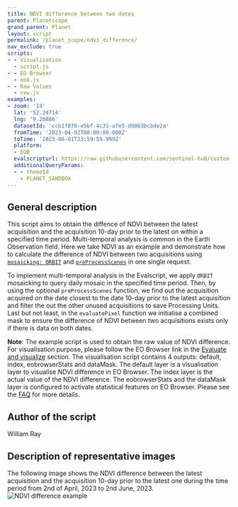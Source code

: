 ```yaml
---
title: NDVI difference between two dates
parent: Planetscope
grand_parent: Planet
layout: script
permalink: /planet_scope/ndvi_difference/
nav_exclude: true
scripts:
- - Visualization
  - script.js
- - EO Browser
  - eob.js
- - Raw Values
  - raw.js
examples:
- zoom: '14'
  lat: '52.24714'
  lng: '9.20886'
  datasetId: 'ccb1f8f0-e5bf-4c31-afe5-d8803bcbde2a'
  fromTime: '2023-04-02T00:00:00.000Z'
  toTime: '2023-06-01T23:59:59.999Z'
  platform:
  - EOB
  evalscripturl: https://raw.githubusercontent.com/sentinel-hub/custom-scripts/master/planet_scope/ndvi_difference/script.js
  additionalQueryParams:
  - - themeId
    - PLANET_SANDBOX
---
```


## General description
This script aims to obtain the diffence of NDVI between the latest acquisition and the acquisition 10-day prior to the latest on within a specified time period. Multi-temporal analysis is common in the Earth Observation field. Here we take NDVI as an example and demonstrate how to calculate the difference of NDVI between two acquisitions using [`mosaicking: ORBIT`](https://docs.sentinel-hub.com/api/latest/evalscript/v3/#mosaicking) and [`preProcessScenes`](https://docs.sentinel-hub.com/api/latest/evalscript/v3/#preprocessscenes-function-optional) in one single request.

To implement multi-temporal analysis in the Evalscript, we apply `ORBIT` mosaicking to query daily mosaic in the specified time period. Then, by using the optional `preProcessScenes` function, we find out the acquisition acquired on the date closest to the date 10-day prior to the latest acquisition and filter the out the other unused acquisitions to save Processing Units. Last but not least, in the `evaluatePixel` function we initialise a combined mask to ensure the difference of NDVI between two acquisitions exists only if there is data on both dates.

**Note**: The example script is used to obtain the raw value of NDVI difference. For visualisation purpose, please follow the EO Browser link in the [Evaluate and visualize](#evaluate-and-visualize) section. The visualisation script contains 4 outputs: default, index, eobrowserStats and dataMask. The default layer is a visualisation layer to visualise NDVI difference in EO Browser. The index layer is the actual value of the NDVI difference. The eobrowserStats and the dataMask layer is configured to activate statistical features on EO Browser. Please see the [FAQ](https://www.sentinel-hub.com/faq/#how-configure-your-layers-statistical-info-eo-browser) for more details.

## Author of the script

William Ray

## Description of representative images
The following image shows the NDVI difference between the latest acquisition and the acquisition 10-day prior to the latest one during the time period from 2nd of April, 2023 to 2nd June, 2023.
![NDVI difference example](fig/fig1.png)
